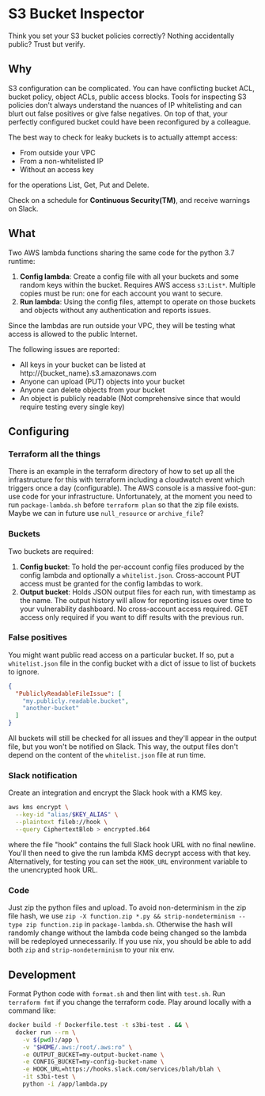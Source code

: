 # S3 Bucket Inspector
Think you set your S3 bucket policies correctly? Nothing accidentally public? Trust but verify.

## Why
S3 configuration can be complicated. You can have conflicting bucket ACL, bucket policy, object ACLs, public access blocks. Tools for inspecting S3 policies don't always understand the nuances of IP whitelisting and can blurt out false positives or give false negatives. On top of that, your perfectly configured bucket could have been reconfigured by a colleague.

The best way to check for leaky buckets is to actually attempt access:
- From outside your VPC
- From a non-whitelisted IP
- Without an access key

for the operations List, Get, Put and Delete.

Check on a schedule for **Continuous Security(TM)**, and receive warnings on Slack.

## What
Two AWS lambda functions sharing the same code for the python 3.7 runtime:

 1. **Config lambda**: Create a config file with all your buckets and some random keys within the bucket. Requires AWS access `s3:List*`. Multiple copies must be run: one for each account you want to secure.
 2. **Run lambda**: Using the config files, attempt to operate on those buckets and objects without any authentication and reports issues.

Since the lambdas are run outside your VPC, they will be testing what access is allowed to the public Internet.

The following issues are reported:
 - All keys in your bucket can be listed at http://{bucket_name}.s3.amazonaws.com
 - Anyone can upload (PUT) objects into your bucket
 - Anyone can delete objects from your bucket
 - An object is publicly readable (Not comprehensive since that would require testing every single key)

## Configuring

### Terraform all the things
There is an example in the terraform directory of how to set up all the infrastructure for this with terraform including a cloudwatch event which triggers once a day (configurable). The AWS console is a massive foot-gun: use code for your infrastructure. Unfortunately, at the moment you need to run `package-lambda.sh` before `terraform plan` so that the zip file exists. Maybe we can in future use `null_resource` or `archive_file`?

### Buckets
Two buckets are required:
1. **Config bucket**: To hold the per-account config files produced by the config lambda and optionally a `whitelist.json`. Cross-account PUT access must be granted for the config lambdas to work.
 2. **Output bucket**: Holds JSON output files for each run, with timestamp as the name. The output history will allow for reporting issues over time to your vulnerability dashboard. No cross-account access required. GET access only required if you want to diff results with the previous run.

### False positives
You might want public read access on a particular bucket. If so, put a `whitelist.json` file in the config bucket with a dict of issue to list of buckets to ignore.
```json
{
  "PubliclyReadableFileIssue": [
    "my.publicly.readable.bucket",
    "another-bucket"
  ]
}
```
All buckets will still be checked for all issues and they'll appear in the output file, but you won't be notified on Slack. This way, the output files don't depend on the content of the `whitelist.json` file at run time.

### Slack notification
Create an integration and encrypt the Slack hook with a KMS key.
```bash
aws kms encrypt \
  --key-id "alias/$KEY_ALIAS" \
  --plaintext fileb://hook \
  --query CiphertextBlob > encrypted.b64
```
where the file "hook" contains the full Slack hook URL with no final newline.
You'll then need to give the run lambda KMS decrypt access with that key.
Alternatively, for testing you can set the `HOOK_URL` environment variable to the unencrypted hook URL.

### Code
Just zip the python files and upload. To avoid non-determinism in the zip file hash, we use `zip -X function.zip *.py && strip-nondeterminism --type zip function.zip` in `package-lambda.sh`. Otherwise the hash will randomly change without the lambda code being changed so the lambda will be redeployed unnecessarily. If you use nix, you should be able to add both `zip` and `strip-nondeterminism` to your nix env.

## Development
Format Python code with `format.sh` and then lint with `test.sh`.
Run `terraform fmt` if you change the terraform code.
Play around locally with a command like:
```bash
docker build -f Dockerfile.test -t s3bi-test . && \
  docker run --rm \
    -v $(pwd):/app \
    -v "$HOME/.aws:/root/.aws:ro" \
    -e OUTPUT_BUCKET=my-output-bucket-name \
    -e CONFIG_BUCKET=my-config-bucket-name \
    -e HOOK_URL=https://hooks.slack.com/services/blah/blah \
    -it s3bi-test \
    python -i /app/lambda.py
```
